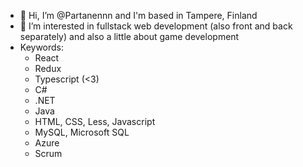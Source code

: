 - 👋 Hi, I’m @Partanennn and I'm based in Tampere, Finland
- 👀 I’m interested in fullstack web development (also front and back separately) and also a little about game development
- Keywords:
  - React
  - Redux
  - Typescript (<3)
  - C#
  - .NET
  - Java
  - HTML, CSS, Less, Javascript
  - MySQL, Microsoft SQL
  - Azure
  - Scrum

<!---
Partanennn/Partanennn is a ✨ special ✨ repository because its `README.md` (this file) appears on your GitHub profile.
You can click the Preview link to take a look at your changes.
--->
